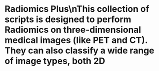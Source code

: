 # Radiomics Plus\nThis collection of scripts is designed to perform Radiomics on three-dimensional medical images (like PET and CT). They can also classify a wide range of image types, both 2D 